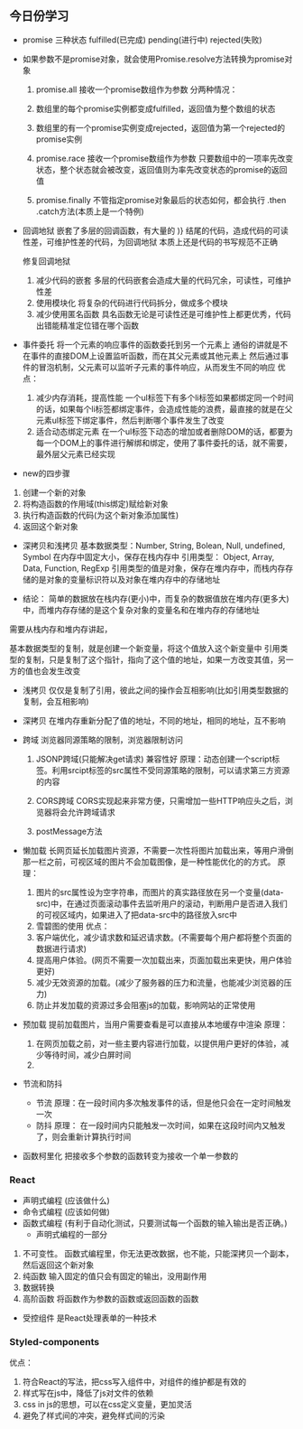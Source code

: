 ## 今日份学习

- promise
三种状态  fulfilled(已完成) pending(进行中) rejected(失败)
+ 如果参数不是promise对象，就会使用Promise.resolve方法转换为promise对象
  1. promise.all  接收一个promise数组作为参数
  分两种情况：
    1. 数组里的每个promise实例都变成fulfilled，返回值为整个数组的状态
    2. 数组里的有一个promise实例变成rejected，返回值为第一个rejected的promise实例

  2. promise.race  接收一个promise数组作为参数
    只要数组中的一项率先改变状态，整个状态就会被改变，返回值则为率先改变状态的promise的返回值
  
  3. promise.finally
    不管指定promise对象最后的状态如何，都会执行 .then .catch方法(本质上是一个特例)
  
+ 回调地狱
  嵌套了多层的回调函数，有大量的  )}  结尾的代码，造成代码的可读性差，可维护性差的代码，为回调地狱
  本质上还是代码的书写规范不正确

  修复回调地狱
  1. 减少代码的嵌套
    多层的代码嵌套会造成大量的代码冗余，可读性，可维护性差
  2. 使用模块化
    将复杂的代码进行代码拆分，做成多个模块
  3. 减少使用匿名函数
    具名函数无论是可读性还是可维护性上都更优秀，代码出错能精准定位错在哪个函数


- 事件委托
  将一个元素的响应事件的函数委托到另一个元素上
  通俗的讲就是不在事件的直接DOM上设置监听函数，而在其父元素或其他元素上
  然后通过事件的冒泡机制，父元素可以监听子元素的事件响应，从而发生不同的响应
  优点：
  1. 减少内存消耗，提高性能
    一个ul标签下有多个li标签如果都绑定同一个时间的话，如果每个li标签都绑定事件，会造成性能的浪费，最直接的就是在父元素ul标签下绑定事件，然后判断哪个事件发生了改变
  2. 适合动态绑定元素
    在一个ul标签下动态的增加或者删除DOM的话，都要为每一个DOM上的事件进行解绑和绑定，使用了事件委托的话，就不需要，最外层父元素已经实现

- new的四步骤
1. 创建一个新的对象
2. 将构造函数的作用域(this绑定)赋给新对象
3. 执行构造函数的代码(为这个新对象添加属性)
4. 返回这个新对象

- 深拷贝和浅拷贝
基本数据类型：Number, String, Bolean, Null, undefined, Symbol 在内存中固定大小，保存在栈内存中
引用类型： Object, Array, Data, Function, RegExp  引用类型的值是对象，保存在堆内存中，而栈内存存储的是对象的变量标识符以及对象在堆内存中的存储地址

+ 结论：  简单的数据放在栈内存(更小)中，而复杂的数据值放在堆内存(更多大)中，而堆内存存储的是这个复杂对象的变量名和在堆内存的存储地址

需要从栈内存和堆内存讲起，

基本数据类型的复制，就是创建一个新变量，将这个值放入这个新变量中
引用类型的复制，只是复制了这个指针，指向了这个值的地址，如果一方改变其值，另一方的值也会发生改变


- 浅拷贝
  仅仅是复制了引用，彼此之间的操作会互相影响(比如引用类型数据的复制，会互相影响)

- 深拷贝
  在堆内存重新分配了值的地址，不同的地址，相同的地址，互不影响

- 跨域
  浏览器同源策略的限制，浏览器限制访问

  1. JSONP跨域(只能解决get请求)    兼容性好
     原理：动态创建一个script标签。利用srcipt标签的src属性不受同源策略的限制，可以请求第三方资源的内容

  2. CORS跨域
  CORS实现起来非常方便，只需增加一些HTTP响应头之后，浏览器将会允许跨域请求

  3. postMessage方法

- 懒加载
  长网页延长加载图片资源，不需要一次性将图片加载出来，等用户滑倒那一栏之前，可视区域的图片不会加载图像，是一种性能优化的的方式。
  原理：
    1. 图片的src属性设为空字符串，而图片的真实路径放在另一个变量(data-src)中，在通过页面滚动事件去监听用户的滚动，判断用户是否进入我们的可视区域内，如果进入了把data-src中的路径放入src中
    2. 雪碧图的使用
  优点：
    1. 客户端优化，减少请求数和延迟请求数。(不需要每个用户都将整个页面的数据进行请求)
    2. 提高用户体验。(网页不需要一次加载出来，页面加载出来更快，用户体验更好)
    3. 减少无效资源的加载。(减少了服务器的压力和流量，也能减少浏览器的压力)
    4. 防止并发加载的资源过多会阻塞js的加载，影响网站的正常使用

- 预加载
  提前加载图片，当用户需要查看是可以直接从本地缓存中渲染
  原理：
    1. 在网页加载之前，对一些主要内容进行加载，以提供用户更好的体验，减少等待时间，减少白屏时间
    2.  

- 节流和防抖
  - 节流
    原理：在一段时间内多次触发事件的话，但是他只会在一定时间触发一次
  - 防抖
    原理： 在一段时间内只能触发一次时间，如果在这段时间内又触发了，则会重新计算执行时间

- 函数柯里化
  把接收多个参数的函数转变为接收一个单一参数的

### React
  - 声明式编程 (应该做什么)
  - 命令式编程 (应该如何做)
  - 函数式编程  (有利于自动化测试，只要测试每一个函数的输入输出是否正确。)
    + 声明式编程的一部分
  1. 不可变性。
    函数式编程里，你无法更改数据，也不能，只能深拷贝一个副本，然后返回这个新对象
  2. 纯函数
    输入固定的值只会有固定的输出，没用副作用
  3. 数据转换
  4. 高阶函数
    将函数作为参数的函数或返回函数的函数

  - 受控组件
  是React处理表单的一种技术


### Styled-components
  优点：
  1. 符合React的写法，把css写入组件中，对组件的维护都是有效的
  2. 样式写在js中，降低了js对文件的依赖
  3. css in js的思想，可以在css定义变量，更加灵活
  4. 避免了样式间的冲突，避免样式间的污染 

  